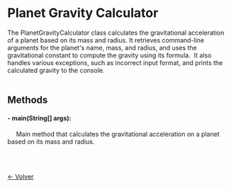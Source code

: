 # Planet Gravity Calculator
The PlanetGravityCalculator class calculates the gravitational acceleration of a planet based on its mass and radius. It retrieves command-line arguments for the planet's name, mass, and radius, and uses the gravitational constant to compute the gravity using its formula.
​
It also handles various exceptions, such as incorrect input format, and prints the calculated gravity to the console.
<br><br>

## Methods
#### - main(String[] args):

&nbsp;&nbsp;&nbsp;&nbsp;
Main method that calculates the gravitational acceleration on a planet based on its mass and radius.

<br><br>

[<- Volver](../documentation.md)